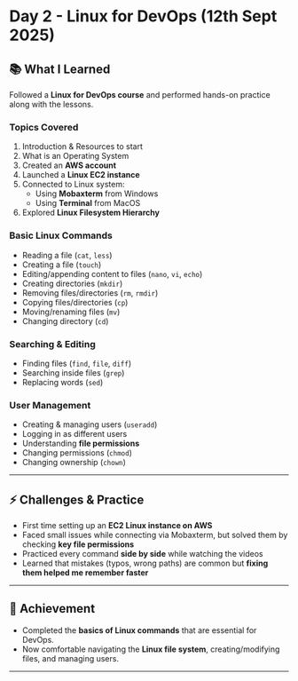 # Day 2 - Linux for DevOps (12th Sept 2025)

## 📚 What I Learned
Followed a **Linux for DevOps course** and performed hands-on practice along with the lessons.  

### Topics Covered
1. Introduction & Resources to start  
2. What is an Operating System  
3. Created an **AWS account**  
4. Launched a **Linux EC2 instance**  
5. Connected to Linux system:  
   - Using **Mobaxterm** from Windows  
   - Using **Terminal** from MacOS  
6. Explored **Linux Filesystem Hierarchy**  

### Basic Linux Commands
- Reading a file (`cat`, `less`)  
- Creating a file (`touch`)  
- Editing/appending content to files (`nano`, `vi`, `echo`)  
- Creating directories (`mkdir`)  
- Removing files/directories (`rm`, `rmdir`)  
- Copying files/directories (`cp`)  
- Moving/renaming files (`mv`)  
- Changing directory (`cd`)  

### Searching & Editing
- Finding files (`find`, `file`, `diff`)  
- Searching inside files (`grep`)  
- Replacing words (`sed`)  

### User Management
- Creating & managing users (`useradd`)  
- Logging in as different users  
- Understanding **file permissions**  
- Changing permissions (`chmod`)  
- Changing ownership (`chown`)  

---

## ⚡ Challenges & Practice
- First time setting up an **EC2 Linux instance on AWS**  
- Faced small issues while connecting via Mobaxterm, but solved them by checking **key file permissions**  
- Practiced every command **side by side** while watching the videos  
- Learned that mistakes (typos, wrong paths) are common but **fixing them helped me remember faster**  

---

## 🎉 Achievement
- Completed the **basics of Linux commands** that are essential for DevOps.  
- Now comfortable navigating the **Linux file system**, creating/modifying files, and managing users.  

---
